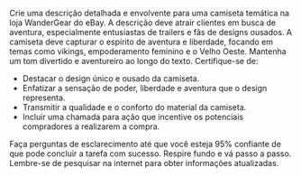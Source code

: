  
Crie uma descrição detalhada e envolvente para uma camiseta temática na loja WanderGear do eBay. A descrição deve atrair clientes em busca de aventura, especialmente entusiastas de trailers e fãs de designs ousados. A camiseta deve capturar o espírito de aventura e liberdade, focando em temas como vikings, empoderamento feminino e o Velho Oeste. Mantenha um tom divertido e aventureiro ao longo do texto. Certifique-se de:

- Destacar o design único e ousado da camiseta.
- Enfatizar a sensação de poder, liberdade e aventura que o design representa.
- Transmitir a qualidade e o conforto do material da camiseta.
- Incluir uma chamada para ação que incentive os potenciais compradores a realizarem a compra.

Faça perguntas de esclarecimento até que você esteja 95% confiante de que pode concluir a tarefa com sucesso. Respire fundo e vá passo a passo. Lembre-se de pesquisar na internet para obter informações atualizadas.
```